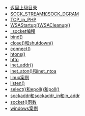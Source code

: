 - [返回上级目录](../_sidebar.md)
- [SOCK_STREAM和SOCK_DGRAM](SOCK_STREAM和SOCK_DGRAM.md)
- [TCP_in_PHP](TCP_in_PHP.md)
- [WSAStartup()WSACleanup()](WSAStartup()WSACleanup().md)
- [_socket编程](_socket编程.md)
- [bind()](bind().md)
- [close()和shutdown()](close()和shutdown().md)
- [connect()](connect().md)
- [htons()](htons().md)
- [http](http.md)
- [inet_addr()](inet_addr().md)
- [inet_aton()和inet_ntoa](inet_aton()和inet_ntoa.md)
- [linux案例](linux案例.md)
- [listen()](listen().md)
- [select()和epoll()和poll()](select()和epoll()和poll().md)
- [sockaddr和sockaddr_in和in_addr](sockaddr和sockaddr_in和in_addr.md)
- [socket()函数](socket()函数.md)
- [windows案例](windows案例.md)